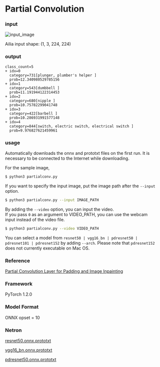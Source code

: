 # Partial Convolution

### input
![input_image](https://github.com/sngyo/ailia-models/blob/master/partialconv/test_5735.JPEG)

Ailia input shape: (1, 3, 224, 224)  


### output
```
class_count=5
+ idx=0
  category=731[plunger, plumber's helper ]
  prob=12.340980529785156
+ idx=1
  category=543[dumbbell ]
  prob=11.191944122314453
+ idx=2
  category=680[nipple ]
  prob=10.75782299041748
+ idx=3
  category=422[barbell ]
  prob=10.286931991577148
+ idx=4
  category=844[switch, electric switch, electrical switch ]
  prob=9.976827621459961
```

### usage
Automatically downloads the onnx and prototxt files on the first run.
It is necessary to be connected to the Internet while downloading.

For the sample image,
``` bash
$ python3 partialconv.py
```

If you want to specify the input image, put the image path after the `--input` option.  
```bash
$ python3 partialconv.py --input IMAGE_PATH
```

By adding the `--video` option, you can input the video.   
If you pass `0` as an argument to VIDEO_PATH, you can use the webcam input instead of the video file.
```bash
$ python3 partialconv.py --video VIDEO_PATH
```

You can select a model from `resnet50 | vgg16_bn | pdresnet50 | pdresnet101 | pdresnet152` by adding `--arch`.
Please note that `pdresnet152` does not currently executable on Mac OS.

### Reference
[Partial Convolution Layer for Padding and Image Inpainting](https://github.com/NVIDIA/partialconv)

### Framework

PyTorch 1.2.0

### Model Format
ONNX opset = 10 

### Netron

[resnet50.onnx.prototxt](https://netron.app/?url=https://storage.googleapis.com/ailia-models/partialconv/resnet50.onnx.prototxt)

[vgg16_bn.onnx.prototxt](https://netron.app/?url=https://storage.googleapis.com/ailia-models/partialconv/vgg16_bn.onnx.prototxt)

[pdresnet50.onnx.prototxt](https://netron.app/?url=https://storage.googleapis.com/ailia-models/partialconv/pdresnet50.onnx.prototxt)
